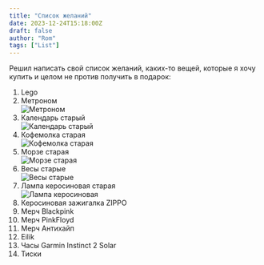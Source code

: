```yaml
---
title: "Список желаний"
date: 2023-12-24T15:18:00Z
draft: false
author: "Rom"
tags: ["List"]
---
```


Решил написать свой список желаний, каких-то вещей, которые я хочу купить и целом не против получить в подарок:  

1. Lego  
3. Метроном  
![Метроном](/images/2.jpg)  
4. Календарь старый  
![Календарь старый](/images/3.png)  
5. Кофемолка старая  
![Кофемолка старая](/images/4.jpg)  
6. Морзе старая  
![Морзе старая](/images/8.jpg)  
7. Весы старые  
![Весы старые](/images/9.jpg)  
8. Лампа керосиновая старая  
![Лампа керосиновая](/images/10.jpg)  
9. Керосиновая зажигалка ZIPPO
11. Мерч Blackpink
12. Мерч PinkFloyd
13. Мерч Антихайп
14. Eilik
15. Часы Garmin Instinct 2 Solar
16. Тиски  
